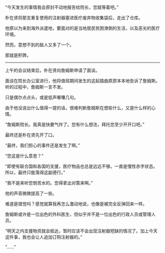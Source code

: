 “今天发生的事情我会原封不动地报告给院长，您就等着吧。”

朴在贤将那支重复使用的注射器塞进医疗废弃物收集袋后，走出了仓库。

他原以为来到海外派遣地，要面对的是当地居民贫困潦倒的生活，以及恶劣的医疗环境。

然而，意想不到的敌人又多了一个。

那就是积弊。

* * *

上午的会议结束后，朴在贤向詹姆斯申请了面谈。

面谈在院长办公室进行，他将值班期间发生的这起插曲原原本本地告诉了詹姆斯。听的过程中，詹姆斯一言不发。

只是偶尔点点头，或是低声嘟囔几句。

由于他没说出什么值得一提的话，很难判断詹姆斯在想些什么，又是什么样的心情。

“詹姆斯院长。我真是快要气炸了。您有什么想法，拜托您至少开开口吧。”

最终还是朴在贤先开了口。

“最终，我们担心的事件还是发生了啊。”

“您这是什么意思？”

“即使有联合国和各国的支援，医疗物品也总是远远不够。一直是慢性赤字状态。所以，最终只能落得这副德行。”

“我不是来听您倒苦水的。您得拿出对策来啊。”

他的声音微微提高了一些。

难道是错觉吗？感觉就算我再怎么激动地说，也像是被完全反弹回来一样。

詹姆斯或许是一位出色的外科医生，但似乎并不是一位出色的行政人员或管理人员。

“明天之内支援物资就会抵达，暂时应该不会出现注射器短缺的情况了。加上今天这件事，我也会让人追加订购注射器的。”

“……”